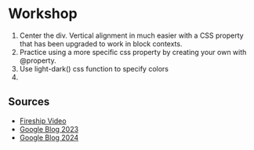 

# Workshop

1. Center the div. Vertical alignment in much easier with a CSS property that has been upgraded to work in block contexts.
2. Practice using a more specific css property by creating your own with @property.
3. Use light-dark() css function to specify colors
4. 


## Sources

* [Fireship Video](https://www.youtube.com/watch?v=A89FMtIkWKc)
* [Google Blog 2023](https://developer.chrome.com/blog/whats-new-css-ui-2023)
* [Google Blog 2024](https://developer.chrome.com/blog/new-in-web-ui-io-2024)

